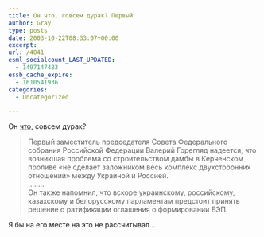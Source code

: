 ```yaml
---
title: Он что, совсем дурак? Первый
author: Gray
type: posts
date: 2003-10-22T08:33:07+00:00
excerpt:
url: /4041
esml_socialcount_LAST_UPDATED:
  - 1497147483
essb_cache_expire:
  - 1610541936
categories:
  - Uncategorized

---
```








Он <a href="http://www.obozrevatel.com.ua/?r=subject&#038;t=250&#038;id=100643" target="_blank">что</a>, совсем дурак?

> Первый заместитель председателя Совета Федерального собрания Российской Федерации Валерий Горегляд надеется, что возникшая проблема со строительством дамбы в Керченском проливе &#171;не сделает заложником весь комплекс двухсторонних отношений&#187; между Украиной и Россией.  
> &#8230;&#8230;..  
> Он также напомнил, что вскоре украинскому, российскому, казахскому и белорусскому парламентам предстоит принять решение о ратификации оглашения о формировании ЕЭП. 

Я бы на его месте на это не рассчитывал&#8230;